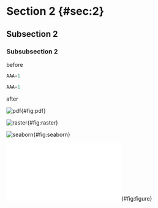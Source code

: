 # Section 2 {#sec:2}

## Subsection 2

### Subsubsection 2

before

```python {title=abc numbers=left}
AAA=1
```

```python {.output}
AAA=1
```

after

![pdf](pdf.ipynb){#fig:pdf}

![raster](raster.ipynb){#fig:raster}

![seaborn](seaborn.ipynb){#fig:seaborn}

![figure](figure.pdf){#fig:figure}